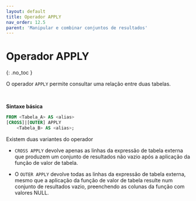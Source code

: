 ```yaml
---
layout: default
title: Operador APPLY
nav_order: 12.5
parent: 'Manipular e combinar conjuntos de resultados'
---
```



# Operador APPLY
{: .no_toc }


O operador `APPLY` permite consultar uma relação entre duas tabelas.

<br>

**Sintaxe básica**

```sql
FROM <Tabela_A> AS <alias>
[CROSS]|[OUTER] APPLY 
    <Tabela_B> AS <alias>;
```

Existem duas variantes do operador 
* `CROSS APPLY` devolve apenas as linhas da expressão de tabela externa que produzem um conjunto de resultados não vazio após a aplicação da função de valor de tabela. 

* O `OUTER APPLY` devolve todas as linhas da expressão de tabela externa, mesmo que a aplicação da função de valor de tabela resulte num conjunto de resultados vazio, preenchendo as colunas da função com valores NULL. 

<br>



